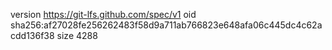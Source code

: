 version https://git-lfs.github.com/spec/v1
oid sha256:af27028fe256262483f58d9a711ab766823e648afa06c445dc4c62acdd136f38
size 4288
